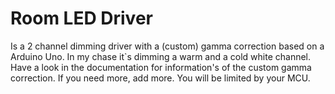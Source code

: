 # Room LED Driver
Is a 2 channel dimming driver with a (custom) gamma correction based on a Arduino Uno.
In my chase it`s dimming a warm and a cold white channel.
Have a look in the documentation for information's of the custom gamma correction.
If you need more, add more. You will be limited by your MCU.
